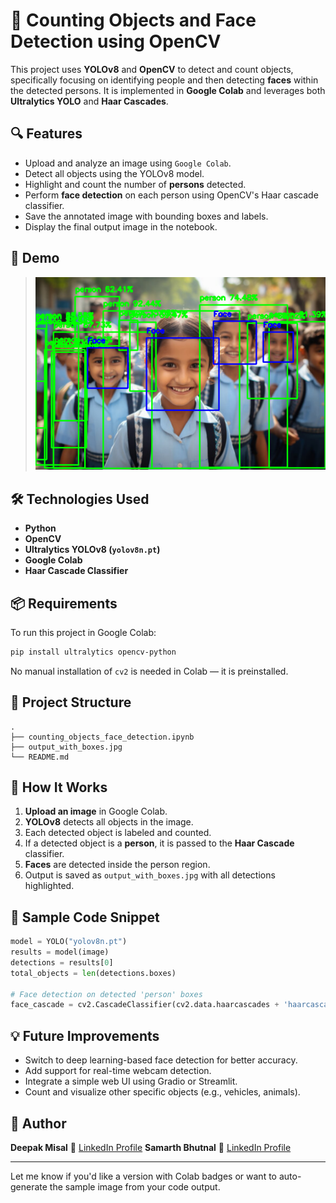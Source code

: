 # 🧠 Counting Objects and Face Detection using OpenCV

This project uses **YOLOv8** and **OpenCV** to detect and count objects, specifically focusing on identifying people and then detecting **faces** within the detected persons. It is implemented in **Google Colab** and leverages both **Ultralytics YOLO** and **Haar Cascades**.

## 🔍 Features

* Upload and analyze an image using `Google Colab`.
* Detect all objects using the YOLOv8 model.
* Highlight and count the number of **persons** detected.
* Perform **face detection** on each person using OpenCV's Haar cascade classifier.
* Save the annotated image with bounding boxes and labels.
* Display the final output image in the notebook.

## 📸 Demo

> ![Sample Output](output_with_boxes.jpg)

## 🛠️ Technologies Used

* **Python**
* **OpenCV**
* **Ultralytics YOLOv8 (`yolov8n.pt`)**
* **Google Colab**
* **Haar Cascade Classifier**

## 📦 Requirements

To run this project in Google Colab:

```bash
pip install ultralytics opencv-python
```

No manual installation of `cv2` is needed in Colab — it is preinstalled.

## 📁 Project Structure

```
.
├── counting_objects_face_detection.ipynb
├── output_with_boxes.jpg
└── README.md
```

## 🚀 How It Works

1. **Upload an image** in Google Colab.
2. **YOLOv8** detects all objects in the image.
3. Each detected object is labeled and counted.
4. If a detected object is a **person**, it is passed to the **Haar Cascade** classifier.
5. **Faces** are detected inside the person region.
6. Output is saved as `output_with_boxes.jpg` with all detections highlighted.

## 🔎 Sample Code Snippet

```python
model = YOLO("yolov8n.pt")
results = model(image)
detections = results[0]
total_objects = len(detections.boxes)

# Face detection on detected 'person' boxes
face_cascade = cv2.CascadeClassifier(cv2.data.haarcascades + 'haarcascade_frontalface_default.xml')
```

## 💡 Future Improvements

* Switch to deep learning-based face detection for better accuracy.
* Add support for real-time webcam detection.
* Integrate a simple web UI using Gradio or Streamlit.
* Count and visualize other specific objects (e.g., vehicles, animals).

## 👤 Author

**Deepak Misal**
🔗 [LinkedIn Profile](https://www.linkedin.com/in/deepakmisal24/)
**Samarth Bhutnal**
🔗 [LinkedIn Profile](https://www.linkedin.com/in/samarth-bhutnal-523446334/)

---

Let me know if you'd like a version with Colab badges or want to auto-generate the sample image from your code output.
